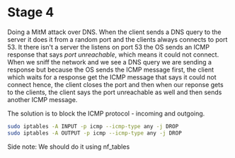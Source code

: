 # Stage 4
Doing a MitM attack over DNS.
When the client sends a DNS query to the server it does it from a random port and the clients always connects to port 53.
It there isn't a server the listens on port 53 the OS sends an ICMP response that says _port unreachable_, which means it could not connect.
When we sniff the network and we see a DNS query we are sending a response but because the OS sends the ICMP message first, the client which waits for a response get the ICMP message that says it could not connect hence, the client closes the port and then when our reponse gets to the clients, the client says the port unreachable as well and then sends another ICMP message.

The solution is to block the ICMP protocol - incoming and outgoing.

```bash
sudo iptables -A INPUT -p icmp --icmp-type any -j DROP
sudo iptables -A OUTPUT -p icmp --icmp-type any -j DROP
```
Side note: We should do it using nf_tables